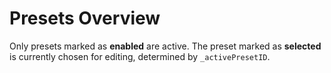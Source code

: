 # Presets Overview

Only presets marked as **enabled** are active. The preset marked as **selected** is currently chosen for editing, determined by `_activePresetID`.

